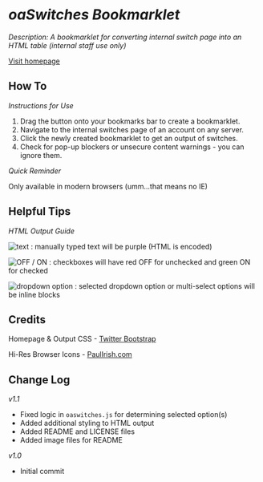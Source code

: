 # _oaSwitches Bookmarklet_

_Description: A bookmarklet for converting internal switch page into an HTML table (internal staff use only)_

[Visit homepage](http://ryancmorrissey.com/projects/oaswitches.html)

## How To

_Instructions for Use_

1. Drag the button onto your bookmarks bar to create a bookmarklet.
2. Navigate to the internal switches page of an account on any server.
3. Click the newly created bookmarklet to get an output of switches.
4. Check for pop-up blockers or unsecure content warnings - you can ignore them.

_Quick Reminder_

Only available in modern browsers (umm...that means no IE)

## Helpful Tips

_HTML Output Guide_

![text](https://raw.github.com/23maverick23/oaswitches/master/img/text.png) : manually typed text will be purple (HTML is encoded)

![OFF / ON](https://raw.github.com/23maverick23/oaswitches/master/img/off_on.png) : checkboxes will have red OFF for unchecked and green ON for checked

![dropdown option](https://raw.github.com/23maverick23/oaswitches/master/img/dropdown_option.png) : selected dropdown option or multi-select options will be inline blocks

## Credits

Homepage & Output CSS - [Twitter Bootstrap](https://github.com/twitter/bootstrap)

Hi-Res Browser Icons - [PaulIrish.com](http://paulirish.com/2010/high-res-browser-icons/)

## Change Log

_v1.1_

* Fixed logic in `oaswitches.js` for determining selected option(s)
* Added additional styling to HTML output
* Added README and LICENSE files
* Added image files for README

_v1.0_

* Initial commit
